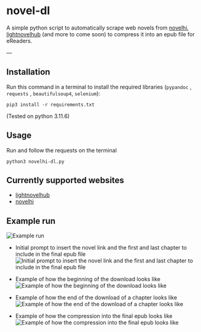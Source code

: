 # novel-dl
A simple python script to automatically scrape web novels from [novelhi](https://novelhi.com), [lightnovelhub](https://www.lightnovelhub.org/home) (and more to come soon) to compress it into an epub file for eReaders.

—

## Installation
Run this command in a terminal to install the required libraries (`pypandoc` , `requests` , `beautifulsoup4`, `selenium`):
```
pip3 install -r requirements.txt
```
(Tested on python 3.11.6)

## Usage
Run and follow the requests on the terminal 
```
python3 novelhi-dl.py
```
## Currently supported websites
- [lightnovelhub](https://www.lightnovelhub.org/home)
- [novelhi](https://novelhi.com) 
## Example run 
![Example run](https://imgur.com/a/zoPQ74D)



- Initial prompt to insert the novel link and the first and last chapter to include in the final epub file
![Initial prompt to insert the novel link and the first and last chapter to include in the final epub file](https://imgur.com/yH8c4cH.png)

- Example of how the beginning of the download looks like
![Example of how the beginning of the download looks like](https://imgur.com/r3x0tpm.png)

- Example of how the end of the download of a chapter looks like
![Example of how the end of the download of a chapter looks like](https://imgur.com/95zwBPz.png)

- Example of how the compression into the final epub looks like
![Example of how the compression into the final epub looks like](https://imgur.com/MySZ15s.png)

